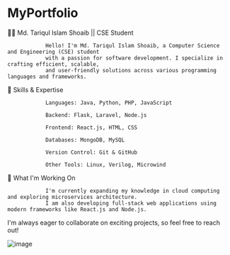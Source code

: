 # MyPortfolio

👨‍💻 Md. Tariqul Islam Shoaib || CSE Student

                Hello! I'm Md. Tariqul Islam Shoaib, a Computer Science and Engineering (CSE) student
                with a passion for software development. I specialize in crafting efficient, scalable, 
                and user-friendly solutions across various programming languages and frameworks.


🚀 Skills & Expertise

                Languages: Java, Python, PHP, JavaScript

                Backend: Flask, Laravel, Node.js

                Frontend: React.js, HTML, CSS

                Databases: MongoDB, MySQL

                Version Control: Git & GitHub

                Other Tools: Linux, Verilog, Microwind


🌱 What I'm Working On

                I'm currently expanding my knowledge in cloud computing and exploring microservices architecture. 
                I am also developing full-stack web applications using modern frameworks like React.js and Node.js.

I'm always eager to collaborate on exciting projects, so feel free to reach out!

![image](https://github.com/user-attachments/assets/2b793eb2-05c7-4467-869b-559daa0a72ae)


